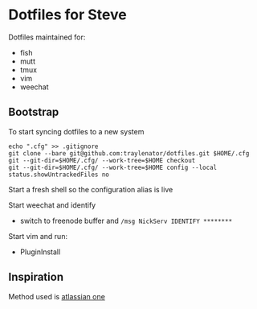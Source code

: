 # Dotfiles for Steve

Dotfiles maintained for:
* fish
* mutt
* tmux
* vim
* weechat

## Bootstrap
To start syncing dotfiles to a new system
```
echo ".cfg" >> .gitignore
git clone --bare git@github.com:traylenator/dotfiles.git $HOME/.cfg
git --git-dir=$HOME/.cfg/ --work-tree=$HOME checkout
git --git-dir=$HOME/.cfg/ --work-tree=$HOME config --local status.showUntrackedFiles no
```

Start a fresh shell so the configuration alias is live 

Start weechat and identify
* switch to freenode buffer and `/msg NickServ IDENTIFY ********`

Start vim and run:
* PluginInstall

## Inspiration
Method used is [atlassian one](https://www.atlassian.com/git/tutorials/dotfiles)

